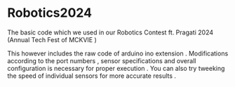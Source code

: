 # Robotics2024
The basic code which we used in our Robotics Contest ft. Pragati 2024 (Annual Tech Fest of MCKVIE )

This however includes the raw code of arduino ino extension . 
Modifications according to the port numbers , sensor specifications and overall configuration is necessary for proper execution . 
You can also try tweeking the speed of individual sensors for more accurate results .
